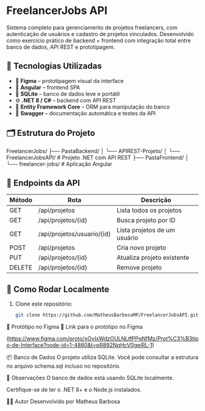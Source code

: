 # FreelancerJobs API

Sistema completo para gerenciamento de projetos freelancers, com autenticação de usuários e cadastro de projetos vinculados. Desenvolvido como exercício prático de backend + frontend com integração total entre banco de dados, API REST e prototipagem.

## 🧩 Tecnologias Utilizadas

- 🎨 **Figma** – prototipagem visual da interface
- 🧰 **Angular** – frontend SPA
- 🧠 **SQLite** – banco de dados leve e portátil
- ⚙️ **.NET 8 / C#** – backend com API REST
- 🔄 **Entity Framework Core** – ORM para manipulação do banco
- 🧪 **Swagger** – documentação automática e testes da API

## 🗂️ Estrutura do Projeto

FreelancerJobs/
├── PastaBackend/ │ └── APIREST-Projeto/ │ └── FreelancerJobsAPI/ # Projeto .NET com API REST
├── PastaFrontend/ │ └── freelancer-jobs/ # Aplicação Angular


## 🔌 Endpoints da API

| Método | Rota                       | Descrição                         |
|--------|----------------------------|-----------------------------------|
| GET    | /api/projetos              | Lista todos os projetos           |
| GET    | /api/projetos/{id}         | Busca projeto por ID              |
| GET    | /api/projetos/usuario/{id} | Lista projetos de um usuário      |
| POST   | /api/projetos              | Cria novo projeto                 |
| PUT    | /api/projetos/{id}         | Atualiza projeto existente        |
| DELETE | /api/projetos/{id}         | Remove projeto                    |

## 🚀 Como Rodar Localmente

1. Clone este repositório:
   ```bash
   git clone https://github.com/MatheusBarbosaMP/FreelancerJobsAPI.git

🎨 Protótipo no Figma
🔗 Link para o protótipo no Figma

(https://www.figma.com/proto/xOvIxWdzOULNLtfPPqNfMz/Prot%C3%B3tipo-de-Interface?node-id=1-4860&t=pR892NqHcV0geiRL-1)

📦 Banco de Dados
O projeto utiliza SQLite. Você pode consultar a estrutura no arquivo schema.sql incluso no repositório.

📌 Observações
O banco de dados está usando SQLite localmente.

Certifique-se de ter o .NET 8+ e o Node.js instalados.

👨‍💻 Autor
Desenvolvido por Matheus Barbosa

